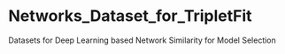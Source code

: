 # Networks_Dataset_for_TripletFit
Datasets for Deep Learning based Network Similarity for Model Selection
